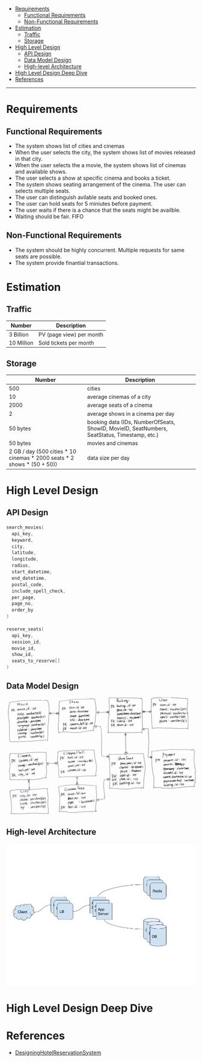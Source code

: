 - [Requirements](#requirements)
  - [Functional Requirements](#functional-requirements)
  - [Non-Functional Requirements](#non-functional-requirements)
- [Estimation](#estimation)
  - [Traffic](#traffic)
  - [Storage](#storage)
- [High Level Design](#high-level-design)
  - [API Design](#api-design)
  - [Data Model Design](#data-model-design)
  - [High-level Architecture](#high-level-architecture)
- [High Level Design Deep Dive](#high-level-design-deep-dive)
- [References](#references)

-----

# Requirements

## Functional Requirements

* The system shows list of cities and cinemas
* When the user selects the city, the system shows list of movies released in that city.
* When the user selects the a movie, the system shows list of cinemas and available shows.
* The user selects a show at specific cinema and books a ticket.
* The system shows seating arrangement of the cinema. The user can selects multiple seats.
* The user can distinguish avilable seats and booked ones.
* The user can hold seats for 5 miniutes before payment.
* The user waits if there is a chance that the seats might be availble.
* Waiting should be fair. FIFO

## Non-Functional Requirements

* The system should be highly concurrent. Multiple requests for same seats are possible.
* The system provide finantial transactions.

# Estimation

## Traffic

| Number | Description |
| -------------------------------------------- | ---------------- |
| 3 Billion   | PV (page view) per month |
| 10 Million | Sold tickets per month |

## Storage

| Number | Description |
| -------------------------------------------- | ---------------- |
| 500   | cities |
| 10 | average cinemas of a city |
| 2000 | average seats of a cinema |
| 2 | average shows in a cinema per day |
| 50 bytes | booking data (IDs, NumberOfSeats, ShowID, MovieID, SeatNumbers, SeatStatus, Timestamp, etc.) | 
| 50 bytes | movies and cinemas | 
| 2 GB / day (500 cities * 10 cinemas * 2000 seats * 2 shows * (50 + 50)) | data size per day |

# High Level Design

## API Design

```c
search_movies(
  api_key,
  keyword,
  city,
  latitude,
  longitude,
  radius,
  start_datetime,
  end_datetime,
  postal_code,
  include_spell_check,
  per_page,
  page_no,
  order_by
)

reserve_seats(
  api_key,
  session_id,
  movie_id,
  show_id, 
  seats_to_reserve[]
)
```

## Data Model Design

![](schema.png)

## High-level Architecture

![](DesigningTicketmasterHighLevelArch.png)

# High Level Design Deep Dive

# References

* [DesigningHotelReservationSystem](/systemdesign/practices/DesigningHotelReservationSystem/DesigningHotelReservationSystem.md)
